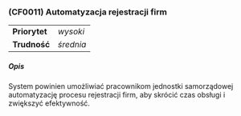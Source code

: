 ### (CF0011) Automatyzacja rejestracji firm

|               |           |
|---------------|-----------|
| **Priorytet** | _wysoki_  |
| **Trudność**  | _średnia_ |

##### Opis

System powinien
umożliwiać pracownikom jednostki samorządowej automatyzację procesu rejestracji firm, aby skrócić czas obsługi i zwiększyć efektywność.
